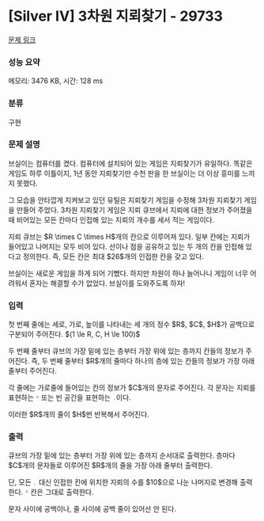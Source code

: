 # [Silver IV] 3차원 지뢰찾기 - 29733 

[문제 링크](https://www.acmicpc.net/problem/29733) 

### 성능 요약

메모리: 3476 KB, 시간: 128 ms

### 분류

구현

### 문제 설명

<p>브실이는 컴퓨터를 켰다. 컴퓨터에 설치되어 있는 게임은 지뢰찾기가 유일하다. 똑같은 게임도 하루 이틀이지, 1년 동안 지뢰찾기만 수천 판을 한 브실이는 더 이상 흥미를 느끼지 못했다.</p>

<p>그 모습을 안타깝게 지켜보고 있던 유틸은 지뢰찾기 게임을 수정해 3차원 지뢰찾기 게임을 만들어 주었다. 3차원 지뢰찾기 게임은 지뢰 큐브에서 지뢰에 대한 정보가 주어졌을 때 비어있는 모든 칸마다 인접해 있는 지뢰의 개수를 세서 적는 게임이다.</p>

<p>지뢰 큐브는 $R \times C \times H$개의 칸으로 이루어져 있다. 일부 칸에는 지뢰가 들어있고 나머지는 모두 비어 있다. 선이나 점을 공유하고 있는 두 개의 칸을 인접해 있다고 정의한다. 즉, 모든 칸은 최대 $26$개의 인접한 칸을 갖고 있다.</p>

<p>브실이는 새로운 게임을 하게 되어 기뻤다. 하지만 차원이 하나 늘어나니 게임이 너무 어려워서 혼자는 해결할 수가 없었다. 브실이를 도와주도록 하자!</p>

### 입력 

 <p>첫 번째 줄에는 세로, 가로, 높이를 나타내는 세 개의 정수 $R$, $C$, $H$가 공백으로 구분되어 주어진다. $(1 \le R, C, H \le 100)$</p>

<p>두 번째 줄부터 큐브의 가장 밑에 있는 층부터 가장 위에 있는 층까지 칸들의 정보가 주어진다. 즉, 두 번째 줄부터 $R$개의 줄마다 하나의 층에 있는 칸들의 정보가 가장 아래 줄부터 주어진다.</p>

<p>각 줄에는 가로줄에 들어있는 칸의 정보가 $C$개의 문자로 주어진다. 각 문자는 지뢰를 표현하는 <span style="color:#e74c3c;"><code>*</code></span> 또는 빈 공간을 표현하는 <span style="color:#e74c3c;"><code>.</code></span>이다.</p>

<p>이러한 $R$개의 줄이 $H$번 반복해서 주어진다.</p>

### 출력 

 <p>큐브의 가장 밑에 있는 층부터 가장 위에 있는 층까지 순서대로 출력한다. 층마다 $C$개의 문자들로 이루어진 $R$개의 줄을 가장 아래 줄부터 출력한다.</p>

<p>단, 모든 <span style="color:#e74c3c;"><code>.</code></span> 대신 인접한 칸에 위치한 지뢰의 수를 $10$으로 나눈 나머지로 변경해 출력한다. <span style="color:#e74c3c;"><code>*</code></span> 칸은 그대로 출력한다.</p>

<p>문자 사이에 공백이나, 줄 사이에 공백 줄이 있어선 안 된다.</p>

